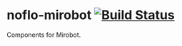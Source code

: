 # noflo-mirobot [![Build Status](https://secure.travis-ci.org/vilson/noflo-mirobot.png?branch=master)](http://travis-ci.org/vilson/noflo-mirobot)

Components for Mirobot.

